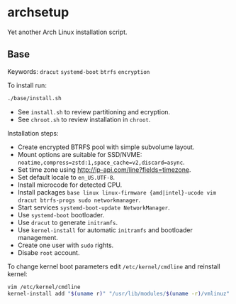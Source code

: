 # archsetup

Yet another Arch Linux installation script.

## Base

Keywords: `dracut` `systemd-boot` `btrfs` `encryption`

To install run:

```sh
./base/install.sh
```

- See `install.sh` to review partitioning and ecryption.
- See `chroot.sh` to review installation in `chroot`.

Installation steps:

- Create encrypted BTRFS pool with simple subvolume layout.
- Mount options are suitable for SSD/NVME: `noatime,compress=zstd:1,space_cache=v2,discard=async`.
- Set time zone using http://ip-api.com/line?fields=timezone.
- Set default locale to `en_US.UTF-8`.
- Install microcode for detected CPU.
- Install packages `base linux linux-firmware {amd|intel}-ucode vim dracut btrfs-progs sudo networkmanager`.
- Start services `systemd-boot-update NetworkManager`.
- Use `systemd-boot` bootloader.
- Use `dracut` to generate `initramfs`.
- Use `kernel-install` for automatic `initramfs` and bootloader management.
- Create one user with `sudo` rights.
- Disabe `root` account.

To change kernel boot parameters edit `/etc/kernel/cmdline` and reinstall kernel:

```sh
vim /etc/kernel/cmdline
kernel-install add "$(uname r)" "/usr/lib/modules/$(uname -r)/vmlinuz" # or just pacman -S linux
```
